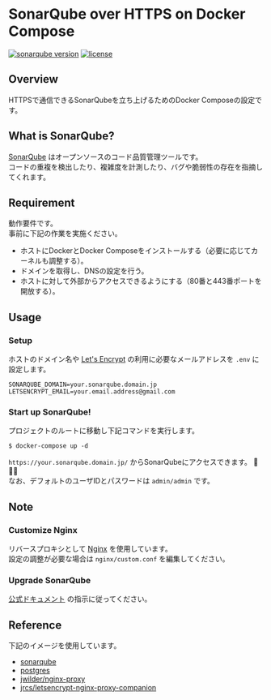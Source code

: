 # SonarQube over HTTPS on Docker Compose
[![sonarqube version](https://img.shields.io/badge/SonarQube-8.2-blue)](https://www.sonarqube.org/)
[![license](https://img.shields.io/badge/license-MIT%20License-lightgrey.svg)](https://github.com/jkff-mv/cloud-build-badge/blob/master/LICENSE)

## Overview
HTTPSで通信できるSonarQubeを立ち上げるためのDocker Composeの設定です。  

## What is SonarQube?
[SonarQube](https://www.sonarqube.org/) はオープンソースのコード品質管理ツールです。  
コードの重複を検出したり、複雑度を計測したり、バグや脆弱性の存在を指摘してくれます。  

## Requirement
動作要件です。  
事前に下記の作業を実施ください。  

* ホストにDockerとDocker Composeをインストールする（必要に応じてカーネルも調整する）。  
* ドメインを取得し、DNSの設定を行う。  
* ホストに対して外部からアクセスできるようにする（80番と443番ポートを開放する）。  

## Usage

### Setup
ホストのドメイン名や [Let's Encrypt](https://letsencrypt.org/) の利用に必要なメールアドレスを `.env` に設定します。  

```
SONARQUBE_DOMAIN=your.sonarqube.domain.jp
LETSENCRYPT_EMAIL=your.email.address@gmail.com
```

### Start up SonarQube!
プロジェクトのルートに移動し下記コマンドを実行します。  

```
$ docker-compose up -d
```

`https://your.sonarqube.domain.jp/` からSonarQubeにアクセスできます。 :whale::sparkles::sparkles:  
なお、デフォルトのユーザIDとパスワードは `admin/admin` です。  

## Note

### Customize Nginx
リバースプロキシとして [Nginx](https://nginx.org/en/) を使用しています。  
設定の調整が必要な場合は `nginx/custom.conf` を編集してください。  

### Upgrade SonarQube
[公式ドキュメント](https://docs.sonarqube.org/latest/setup/upgrading/) の指示に従ってください。  

## Reference
下記のイメージを使用しています。  

* [sonarqube](https://hub.docker.com/_/sonarqube)  
* [postgres](https://hub.docker.com/_/postgres)  
* [jwilder/nginx-proxy](https://hub.docker.com/r/jwilder/nginx-proxy)  
* [jrcs/letsencrypt-nginx-proxy-companion](https://hub.docker.com/r/jrcs/letsencrypt-nginx-proxy-companion)  
